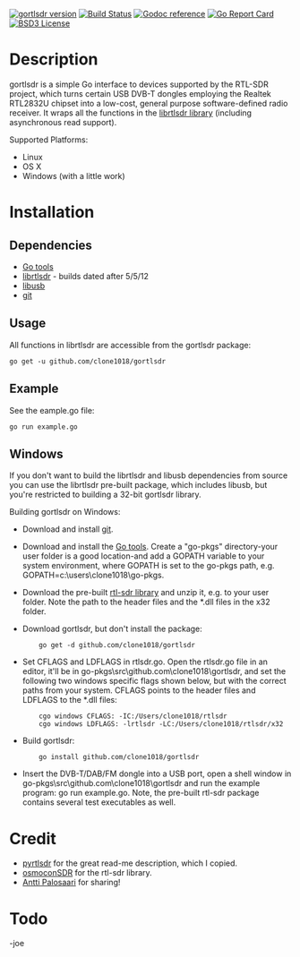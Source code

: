 [![gortlsdr version](https://img.shields.io/github/tag/clone1018/gortlsdr.svg?style=flat&label=gortlsdr)](https://github.com/clone1018/gortlsdr/releases)
[![Build Status](http://circleci-badges-max.herokuapp.com/img/clone1018/gortlsdr/master?token=:circle-ci-token)](https://circleci.com/gh/clone1018/gortlsdr/tree/master)
[![Godoc reference](https://godoc.org/github.com/clone1018/gortlsdr?status.svg)](https://godoc.org/github.com/clone1018/gortlsdr)
[![Go Report Card](http://goreportcard.com/badge/clone1018/gortlsdr)](http://goreportcard.com/report/clone1018/gortlsdr)
[![BSD3 License](http://img.shields.io/badge/license-BSD3-brightgreen.svg)](https://tldrlegal.com/license/bsd-3-clause-license-%28revised%29)

# Description

gortlsdr is a simple Go interface to devices supported by the RTL-SDR project, which turns certain USB DVB-T dongles
employing the Realtek RTL2832U chipset into a low-cost, general purpose software-defined radio receiver. It wraps all
the functions in the [librtlsdr library](http://sdr.osmocom.org/trac/wiki/rtl-sdr) (including asynchronous read support).

Supported Platforms:
* Linux
* OS X
* Windows (with a little work)


# Installation

## Dependencies
* [Go tools](https://golang.org)
* [librtlsdr](http://sdr.osmocom.org/trac/wiki/rtl-sdr) - builds dated after 5/5/12
* [libusb](https://www.libusb.org)
* [git](https://git-scm.com)


## Usage
All functions in librtlsdr are accessible from the gortlsdr package:

    go get -u github.com/clone1018/gortlsdr

## Example
See the eample.go file:

    go run example.go

## Windows
If you don't want to build the librtlsdr and libusb dependencies from source you can use the librtlsdr pre-built package,
which includes libusb, but you're restricted to building a 32-bit gortlsdr library.

Building gortlsdr on Windows:
* Download and install [git](http://git-scm.com).
* Download and install the [Go tools](https://code.google.com/p/go/downloads/list?q=OpSys-Windows+Type%3DInstaller).
  Create a "go-pkgs" directory-your user folder is a good location-and add a GOPATH variable to your system environment, where
  GOPATH is set to the go-pkgs path, e.g. GOPATH=c:\users\clone1018\go-pkgs.
* Download the pre-built [rtl-sdr library](http://sdr.osmocom.org/trac/attachment/wiki/rtl-sdr/RelWithDebInfo.zip) and unzip
  it, e.g. to your user folder. Note the path to the header files and the *.dll files in the x32 folder.
* Download gortlsdr, but don't install the package:

          go get -d github.com/clone1018/gortlsdr

* Set CFLAGS and LDFLAGS in rtlsdr.go. Open the rtlsdr.go file in an editor, it'll be in go-pkgs\src\github.com\clone1018\gortlsdr,
  and set the following two windows specific flags shown below, but with the correct paths from your system. CFLAGS points to
  the header files and LDFLAGS to the *.dll files:

          cgo windows CFLAGS: -IC:/Users/clone1018/rtlsdr
          cgo windows LDFLAGS: -lrtlsdr -LC:/Users/clone1018/rtlsdr/x32

* Build gortlsdr:

          go install github.com/clone1018/gortlsdr

* Insert the DVB-T/DAB/FM dongle into a USB port, open a shell window in go-pkgs\src\github.com\clone1018\gortlsdr and run
  the example program: go run example.go. Note, the pre-built rtl-sdr package contains several test executables as well.


# Credit
* [pyrtlsdr](https://github.com/roger-/pyrtlsdr) for the great read-me description, which I copied.
* [osmoconSDR](http://sdr.osmocom.org/trac/wiki/rtl-sdr) for the rtl-sdr library.
* [Antti Palosaari](http://thread.gmane.org/gmane.linux.drivers.video-input-infrastructure/44461/focus=44461) for sharing!

# Todo

-joe

